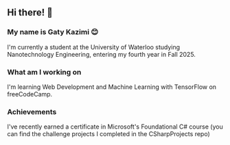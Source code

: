 ## Hi there! 👋
### My name is Gaty Kazimi 😊
I'm currently a student at the University of Waterloo studying Nanotechnology Engineering, entering my fourth year in Fall 2025.

### What am I working on
I'm learning Web Development and Machine Learning with TensorFlow on freeCodeCamp.

### Achievements
I've recently earned a certificate in Microsoft's Foundational C# course (you can find the challenge projects I completed in the CSharpProjects repo)


<!--
**gatykazimi/gatykazimi** is a ✨ _special_ ✨ repository because its `README.md` (this file) appears on your GitHub profile.

Here are some ideas to get you started:

- 🔭 I’m currently working on ...
- 🌱 I’m currently learning ...
- 👯 I’m looking to collaborate on ...
- 🤔 I’m looking for help with ...
- 💬 Ask me about ...
- 📫 How to reach me: ...
- 😄 Pronouns: ...
- ⚡ Fun fact: ...
-->
